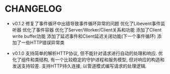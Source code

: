 CHANGELOG
=========

+ v0.1.2
修复了事件循环中出错导致事件循环异常的问题
优化了Libevent事件监听器
优化了事件容器
优化了Server/Worker/Client关系和功能
添加了Client write buffer功能
添加了延迟事件和Client延迟关闭功能(下一个事件循环)
添加了一些HTTP错误异常类

+ v0.1.0
支持简单的解析HTTP协议, 但不能针对请求进行自动的处理和响应. 优化了组件和类结构, 有一个比较稳定的守护进程和服务模型,
但对响应的构造和发送支持较差. 支持HTTP持久连接, 以管道模式编写请求的处理逻辑.